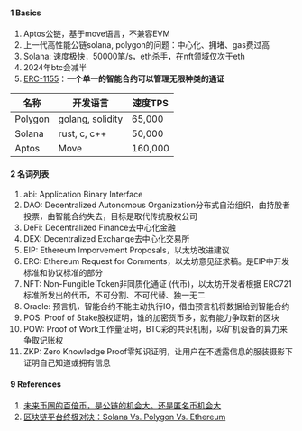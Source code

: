 

#### 1 Basics

1. Aptos公链，基于move语言，不兼容EVM
2. 上一代高性能公链solana, polygon的问题：中心化、拥堵、gas费过高
3. Solana: 速度极快，50000笔/s，eth杀手，在nft领域仅次于eth
4. 2024年btc会减半
4. [ERC-1155](https://u.naturaldao.io/be/chapter4/4.8%20ERC-1155%EF%BC%9A%E4%B8%BA%E5%8C%BA%E5%9D%97%E9%93%BE%E6%B8%B8%E6%88%8F%E8%80%8C%E7%94%9F#yi-ge-zhi-neng-he-yue-duo-zhong-tong-zheng)：**一个单一的智能合约可以管理无限种类的通证**



| 名称    | 开发语言         | 速度TPS |
| ------- | ---------------- | ------- |
| Polygon | golang, solidity | 65,000  |
| Solana  | rust, c, c++     | 50,000  |
| Aptos   | Move             | 160,000 |



#### 2 名词列表

1. abi: Application Binary Interface
1. DAO: Decentralized Autonomous Organization分布式自治组织，由持股者投票，由智能合约失去，目标是取代传统股权公司
2. DeFi: Decentralized Finance去中心化金融
2. DEX: Decentralized Exchange去中心化交易所
2. EIP: Ethereum Imporvement Proposals，以太坊改进建议
6. ERC: Ethereum Request for Comments，以太坊意见征求稿。是EIP中开发标准和协议标准的部分
7. NFT: Non-Fungible Token非同质化通证 (代币)，以太坊开发者根据 ERC721标准所发出的代币，不可分割、不可代替、独一无二
8. Oracle: 预言机，智能合约不能主动执行IO，借由预言机将数据给到智能合约
9. POS: Proof of Stake股权证明，谁的加密货币多，就有能力争取新的区块
10. POW: Proof of Work工作量证明，BTC彩的共识机制，以矿机设备的算力来争取记账权
11. ZKP: Zero Knowledge Proof零知识证明，让用户在不透露信息的服装摄影下证明自己知道或拥有信息



#### 9 References

1. [未来币圈的百倍币，是公链的机会大。还是匿名币机会大](https://www.zhihu.com/question/332277862/answer/2598558944)
2. [区块链平台终极对决：Solana Vs. Polygon Vs. Ethereum](https://zhuanlan.zhihu.com/p/524278848)